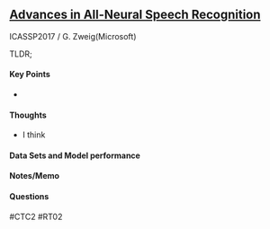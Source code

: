 ## [Advances in All-Neural Speech Recognition](https://arxiv.org/abs/1609.05935)
ICASSP2017 / G. Zweig(Microsoft) 

TLDR;  


#### Key Points
- 

#### Thoughts
- I think 

#### Data Sets and Model performance

#### Notes/Memo

#### Questions 

#CTC2 #RT02
